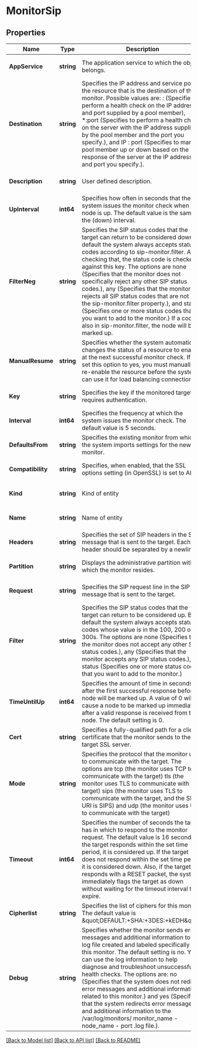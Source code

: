 # MonitorSip

## Properties
Name | Type | Description | Notes
------------ | ------------- | ------------- | -------------
**AppService** | **string** | The application service to which the object belongs. | [optional] [default to null]
**Destination** | **string** | Specifies the IP address and service port of the resource that is the destination of this monitor. Possible values are:  *:* (Specifies to perform a health check on the IP address and port supplied by a pool member), *:port (Specifies to perform a health check on the server with the IP address supplied by the pool member and the port you specify.), and  IP : port  (Specifies to mark a pool member up or down based on the response of the server at the IP address and port you specify.). | [optional] [default to null]
**Description** | **string** | User defined description. | [optional] [default to null]
**UpInterval** | **int64** | Specifies how often in seconds that the system issues the monitor check when the node is up. The default value is the same as the (down) interval. | [optional] [default to null]
**FilterNeg** | **string** | Specifies the SIP status codes that the target can return to be considered down. By default the system always accepts status codes according to sip-monitor.filter. After checking that, the status code is checked against this key. The options are none (Specifies that the monitor does not specifically reject any other SIP status codes.), any (Specifies that the monitor rejects all SIP status codes that are not in the sip-monitor.filter property.), and status (Specifies one or more status codes that you want to add to the monitor.)  If a code is also in sip-monitor.filter, the node will be marked up. | [optional] [default to null]
**ManualResume** | **string** | Specifies whether the system automatically changes the status of a resource to enabled at the next successful monitor check. If you set this option to yes, you must manually re-enable the resource before the system can use it for load balancing connections. | [optional] [default to null]
**Key** | **string** | Specifies the key if the monitored target requires authentication. | [optional] [default to null]
**Interval** | **int64** | Specifies the frequency at which the system issues the monitor check. The default value is 5 seconds. | [optional] [default to null]
**DefaultsFrom** | **string** | Specifies the existing monitor from which the system imports settings for the new monitor. | [optional] [default to null]
**Compatibility** | **string** | Specifies, when enabled, that the SSL options setting (in OpenSSL) is set to ALL. | [optional] [default to null]
**Kind** | **string** | Kind of entity | [optional] [default to null]
**Name** | **string** | Name of entity | [optional] [default to null]
**Headers** | **string** | Specifies the set of SIP headers in the SIP message that is sent to the target. Each header should be separated by a newline. | [optional] [default to null]
**Partition** | **string** | Displays the administrative partition within which the monitor resides. | [optional] [default to null]
**Request** | **string** | Specifies the SIP request line in the SIP message that is sent to the target. | [optional] [default to null]
**Filter** | **string** | Specifies the SIP status codes that the target can return to be considered up. By default the system always accepts status codes whose value is in the 100, 200 or 300s. The options are none (Specifies that the monitor does not accept any other SIP status codes.), any (Specifies that the monitor accepts any SIP status codes.), and status (Specifies one or more status codes that you want to add to the monitor.) | [optional] [default to null]
**TimeUntilUp** | **int64** | Specifies the amount of time in seconds after the first successful response before a node will be marked up.  A value of 0 will cause a node to be marked up immediately after a valid  response is received from the node. The default setting is 0. | [optional] [default to null]
**Cert** | **string** | Specifies a fully-qualified path for a client certificate that the monitor sends to the target SSL server. | [optional] [default to null]
**Mode** | **string** | Specifies the protocol that the monitor uses to communicate with the target. The options are tcp (the monitor uses TCP to communicate with the target) tls (the monitor uses TLS to communicate with the target) sips (the monitor uses TLS to communicate with the target, and the SIP URI is SIPS) and udp (the monitor uses UDP to communicate with the target) | [optional] [default to null]
**Timeout** | **int64** | Specifies the number of seconds the target has in which to respond to the monitor request. The default value is 16 seconds. If the target responds within the set time period, it is considered up. If the target does not respond within the set time period, it is considered down. Also, if the target responds with a RESET packet, the system immediately flags the target as down without waiting for the timeout interval to expire. | [optional] [default to null]
**Cipherlist** | **string** | Specifies the list of ciphers for this monitor. The default value is \&quot;DEFAULT:+SHA:+3DES:+kEDH\&quot;. | [optional] [default to null]
**Debug** | **string** | Specifies whether the monitor sends error messages and additional information to a log file created and labeled specifically for this monitor. The default setting is no. You can use the log information to help diagnose and troubleshoot unsuccessful health checks. The options are: no (Specifies that the system does not redirect error messages and additional information related to this monitor.) and yes (Specifies that the system redirects error messages and additional information to the /var/log/monitors/ monitor_name - node_name - port .log file.). | [optional] [default to null]

[[Back to Model list]](../README.md#documentation-for-models) [[Back to API list]](../README.md#documentation-for-api-endpoints) [[Back to README]](../README.md)


